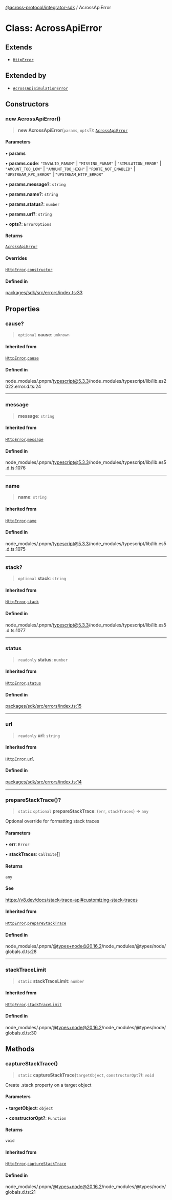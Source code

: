 [@across-protocol/integrator-sdk](../README.md) / AcrossApiError

# Class: AcrossApiError

## Extends

- [`HttpError`](HttpError.md)

## Extended by

- [`AcrossApiSimulationError`](AcrossApiSimulationError.md)

## Constructors

### new AcrossApiError()

> **new AcrossApiError**(`params`, `opts`?): [`AcrossApiError`](AcrossApiError.md)

#### Parameters

• **params**

• **params.code**: `"INVALID_PARAM"` \| `"MISSING_PARAM"` \| `"SIMULATION_ERROR"` \| `"AMOUNT_TOO_LOW"` \| `"AMOUNT_TOO_HIGH"` \| `"ROUTE_NOT_ENABLED"` \| `"UPSTREAM_RPC_ERROR"` \| `"UPSTREAM_HTTP_ERROR"`

• **params.message?**: `string`

• **params.name?**: `string`

• **params.status?**: `number`

• **params.url?**: `string`

• **opts?**: `ErrorOptions`

#### Returns

[`AcrossApiError`](AcrossApiError.md)

#### Overrides

[`HttpError`](HttpError.md).[`constructor`](HttpError.md#constructors)

#### Defined in

[packages/sdk/src/errors/index.ts:33](https://github.com/across-protocol/toolkit/blob/0408e9d38e7f5e4687131c33ea4b58d12a946b0d/packages/sdk/src/errors/index.ts#L33)

## Properties

### cause?

> `optional` **cause**: `unknown`

#### Inherited from

[`HttpError`](HttpError.md).[`cause`](HttpError.md#cause)

#### Defined in

node\_modules/.pnpm/typescript@5.3.3/node\_modules/typescript/lib/lib.es2022.error.d.ts:24

***

### message

> **message**: `string`

#### Inherited from

[`HttpError`](HttpError.md).[`message`](HttpError.md#message)

#### Defined in

node\_modules/.pnpm/typescript@5.3.3/node\_modules/typescript/lib/lib.es5.d.ts:1076

***

### name

> **name**: `string`

#### Inherited from

[`HttpError`](HttpError.md).[`name`](HttpError.md#name)

#### Defined in

node\_modules/.pnpm/typescript@5.3.3/node\_modules/typescript/lib/lib.es5.d.ts:1075

***

### stack?

> `optional` **stack**: `string`

#### Inherited from

[`HttpError`](HttpError.md).[`stack`](HttpError.md#stack)

#### Defined in

node\_modules/.pnpm/typescript@5.3.3/node\_modules/typescript/lib/lib.es5.d.ts:1077

***

### status

> `readonly` **status**: `number`

#### Inherited from

[`HttpError`](HttpError.md).[`status`](HttpError.md#status)

#### Defined in

[packages/sdk/src/errors/index.ts:15](https://github.com/across-protocol/toolkit/blob/0408e9d38e7f5e4687131c33ea4b58d12a946b0d/packages/sdk/src/errors/index.ts#L15)

***

### url

> `readonly` **url**: `string`

#### Inherited from

[`HttpError`](HttpError.md).[`url`](HttpError.md#url)

#### Defined in

[packages/sdk/src/errors/index.ts:14](https://github.com/across-protocol/toolkit/blob/0408e9d38e7f5e4687131c33ea4b58d12a946b0d/packages/sdk/src/errors/index.ts#L14)

***

### prepareStackTrace()?

> `static` `optional` **prepareStackTrace**: (`err`, `stackTraces`) => `any`

Optional override for formatting stack traces

#### Parameters

• **err**: `Error`

• **stackTraces**: `CallSite`[]

#### Returns

`any`

#### See

https://v8.dev/docs/stack-trace-api#customizing-stack-traces

#### Inherited from

[`HttpError`](HttpError.md).[`prepareStackTrace`](HttpError.md#preparestacktrace)

#### Defined in

node\_modules/.pnpm/@types+node@20.16.2/node\_modules/@types/node/globals.d.ts:28

***

### stackTraceLimit

> `static` **stackTraceLimit**: `number`

#### Inherited from

[`HttpError`](HttpError.md).[`stackTraceLimit`](HttpError.md#stacktracelimit)

#### Defined in

node\_modules/.pnpm/@types+node@20.16.2/node\_modules/@types/node/globals.d.ts:30

## Methods

### captureStackTrace()

> `static` **captureStackTrace**(`targetObject`, `constructorOpt`?): `void`

Create .stack property on a target object

#### Parameters

• **targetObject**: `object`

• **constructorOpt?**: `Function`

#### Returns

`void`

#### Inherited from

[`HttpError`](HttpError.md).[`captureStackTrace`](HttpError.md#capturestacktrace)

#### Defined in

node\_modules/.pnpm/@types+node@20.16.2/node\_modules/@types/node/globals.d.ts:21
